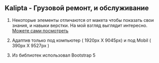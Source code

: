 
## Kalipta - Грузовой ремонт, и обслуживание


1. Некоторые элементы отличаются от макета чтобы показать свои знания, и навыки верстки. На мой взгляд выглядит интересно.
[Можете сами посмотреть ]([https://myoctocat.com/assets/images/base-octocat.svg](https://qvadim.github.io/Kalipta/))


2. Адаптив только под компьютер ( 1920px X 9045px) и под Mobil ( 390px Х 9527px )

3. Из библиотек использовал Bootstrap 5
